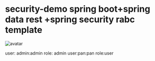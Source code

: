 # security-demo  spring boot+spring data rest +spring security rabc template


![avatar](https://panjingping.s3-ap-southeast-1.amazonaws.com/assets/images/spring-boot-security.png)

user: admin:admin  role: admin
user:pan:pan     role:user

